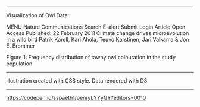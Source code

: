 *****
Visualization of Owl Data: 

MENU Nature Communications
Search
E-alert
Submit
Login
Article
Open Access
Published: 22 February 2011
Climate change drives microevolution in a wild bird
Patrik Karell, Kari Ahola, Teuvo Karstinen, Jari Valkama & Jon E. Brommer 



Figure 1: Frequency distribution of tawny owl colouration in the study population.
*****

illustration created with CSS style. Data rendered with D3

*****
https://codepen.io/sspaeth1/pen/yLYYyGY?editors=0010
